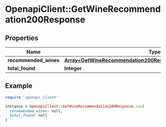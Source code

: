 # OpenapiClient::GetWineRecommendation200Response

## Properties

| Name | Type | Description | Notes |
| ---- | ---- | ----------- | ----- |
| **recommended_wines** | [**Array&lt;GetWineRecommendation200ResponseRecommendedWinesInner&gt;**](GetWineRecommendation200ResponseRecommendedWinesInner.md) |  |  |
| **total_found** | **Integer** |  |  |

## Example

```ruby
require 'openapi_client'

instance = OpenapiClient::GetWineRecommendation200Response.new(
  recommended_wines: null,
  total_found: null
)
```

